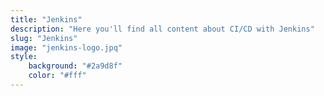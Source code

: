 ```yaml
---
title: "Jenkins"
description: "Here you'll find all content about CI/CD with Jenkins"
slug: "Jenkins"
image: "jenkins-logo.jpq"
style:
    background: "#2a9d8f"
    color: "#fff"
---
```

